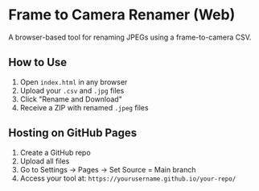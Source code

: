 
# Frame to Camera Renamer (Web)

A browser-based tool for renaming JPEGs using a frame-to-camera CSV.

## How to Use
1. Open `index.html` in any browser
2. Upload your `.csv` and `.jpg` files
3. Click "Rename and Download"
4. Receive a ZIP with renamed `.jpeg` files

## Hosting on GitHub Pages
1. Create a GitHub repo
2. Upload all files
3. Go to Settings → Pages → Set Source = Main branch
4. Access your tool at: `https://yourusername.github.io/your-repo/`
